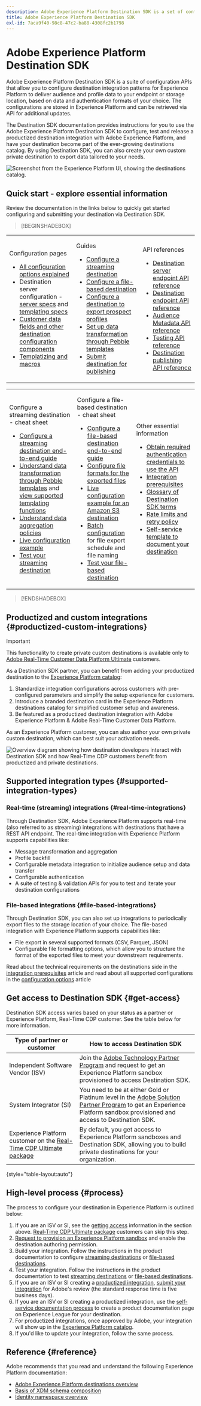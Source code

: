 ```yaml
---
description: Adobe Experience Platform Destination SDK is a set of configuration APIs that allow you to configure destination integration patterns for Experience Platform to deliver audience and profile data to your endpoint or storage location, based on data and authentication formats of your choice. The configurations are stored in Experience Platform and can be retrieved via API for additional updates.
title: Adobe Experience Platform Destination SDK
exl-id: 7aca9f40-98c8-47c2-ba88-4308fc2b1798
---
```

# Adobe Experience Platform Destination SDK

Adobe Experience Platform Destination SDK is a suite of configuration APIs that allow you to configure destination integration patterns for Experience Platform to deliver audience and profile data to your endpoint or storage location, based on data and authentication formats of your choice. The configurations are stored in Experience Platform and can be retrieved via API for additional updates.

The Destination SDK documentation provides instructions for you to use the Adobe Experience Platform Destination SDK to configure, test and release a productized destination integration with Adobe Experience Platform, and have your destination become part of the ever-growing destinations catalog. By using Destination SDK, you can also create your own custom private destination to export data tailored to your needs.

![Screenshot from the Experience Platform UI, showing the destinations catalog.](assets/destinations-catalog-overview.png)

## Quick start - explore essential information

Review the documentation in the links below to quickly get started configuring and submitting your destination via Destination SDK.

>[!BEGINSHADEBOX]

<table style="border: 0;">
  <tbody>
    <tr>
        <td>
            <p>Configuration pages</p>
            <ul>
                <li><a href="/help/destinations/destination-sdk/functionality/configuration-options.md">All configuration options explained</a></li>
                <li> Destination server configuration - <a href="/help/destinations/destination-sdk/functionality/destination-server/server-specs.md">server specs</a> and <a href="/help/destinations/destination-sdk/functionality/destination-server/templating-specs.md">templating specs</a></li>
                <li><a href="/help/destinations/destination-sdk/functionality/destination-configuration/customer-data-fields.md">Customer data fields and other destination configuration components</a></li>
                <li><a href="https://experienceleague.adobe.com/en/docs/experience-platform/destinations/destination-sdk/functionality/destination-server/message-format">Templatizing and macros</a></li>
            </ul>
        </td>
        <td>
            <p>Guides</p>
            <ul>
                <li><a href="https://example.com">Configure a streaming destination</a></li>
                <li><a href="https://example.com">Configure a file-based destination</a></li>
                <li><a href="https://example.com">Configure a destination to export prospect profiles</a></li>
                <li><a href="https://example.com">Set up data transformation through Pebble templates</a></li>
                <li><a href="https://example.com">Submit destination for publishing</a></li>
            </ul>
        </td>
                <td>
            <p>API references</p>
            <ul>
                <li><a href="https://example.com">Destination server endpoint API reference</a></li>
                <li><a href="https://example.com">Destination endpoint API reference</a></li>
                <li><a href="https://example.com">Audience Metadata API reference</a></li>
                <li><a href="https://example.com">Testing API reference</a></li>
                <li><a href="https://example.com">Destination publishing API reference</a></li>
            </ul>
        </td>
    </tr>
  </tbody>
</table>

<table style="border: 0;">
  <tbody>
    <tr>
        <td>
            <p>Configure a streaming destination - cheat sheet</p>
            <ul>
                <li><a href="/help/destinations/destination-sdk/guides/configure-destination-instructions.md">Configure a streaming destination end-to-end guide</a></li>
                <li><a href="/help/destinations/destination-sdk/functionality/destination-server/message-format.md">Understand data transformation through Pebble templates</a> and <a href="/help/destinations/destination-sdk/functionality/destination-server/supported-functions.md">view supported templating functions</a></li>
                <li><a href="/help/destinations/destination-sdk/functionality/destination-configuration/aggregation-policy.md">Understand data aggregation policies</a></li>
                <li><a href="https://experienceleague.adobe.com/en/docs/experience-platform/destinations/destination-sdk/functionality/destination-server/message-format">Live configuration example</a></li>
                <li><a href="/help/destinations/destination-sdk/testing-api/streaming-destinations/streaming-destination-testing-overview.md">Test your streaming destination</a></li>
            </ul>
        </td>
        <td>
            <p>Configure a file-based destination - cheat sheet</p>
            <ul>
                <li><a href="/help/destinations/destination-sdk/guides/configure-file-based-destination-instructions.md">Configure a file-based destination end-to-end guide</a></li>
                <li><a href="/help/destinations/destination-sdk/guides/batch/configure-file-formatting-options.md">Configure file formats for the exported files</a></li>
                <li><a href="/help/destinations/destination-sdk/guides/batch/configure-amazon-s3-destination-with-predefined-file-formatting.md">Live configuration example for an Amazon S3 destination</a></li>
                <li><a href="/help/destinations/destination-sdk/functionality/destination-configuration/batch-configuration.md">Batch configuration</a> for file export schedule and file naming</li>
                <li><a href="/help/destinations/destination-sdk/testing-api/batch-destinations/file-based-destination-testing-overview.md">Test your file-based destination</a></li>
            </ul>
        </td>
        <td>
            <p>Other essential information</p>
            <ul>
                <li><a href="/help/destinations/destination-sdk/getting-started.md#obtain-authentication-credentials">Obtain required authentication credentials to use the API</a></li>
                <li><a href="/help/destinations/destination-sdk/integration-prerequisites.md">Integration prerequisites</a></li>
                <li><a href="/help/destinations/destination-sdk/glossary.md">Glossary of Destination SDK terms</a></li>                
                <li><a href="/help/destinations/destination-sdk/functionality/rate-limiting-retry-policy.md">Rate limits and retry policy</a></li>
                <li><a href="/help/destinations/destination-sdk/docs-framework/self-service-template.md">Self-service template to document your destination</a></li>
            </ul>
        </td>
    </tr>
  </tbody>
</table>


>[!ENDSHADEBOX]

## Productized and custom integrations {#productized-custom-integrations}

>[!IMPORTANT]
>
> This functionality to create private custom destinations is available only to [Adobe Real-Time Customer Data Platform Ultimate](https://helpx.adobe.com/legal/product-descriptions/real-time-customer-data-platform.html) customers.

As a Destination SDK partner, you can benefit from adding your productized destination to the [Experience Platform catalog](../catalog/overview.md):

1. Standardize integration configurations across customers with pre-configured parameters and simplify the setup experience for customers.
2. Introduce a branded destination card in the Experience Platform destinations catalog for simplified customer setup and awareness.
3. Be featured as a productized destination integration with Adobe Experience Platform & Adobe Real-Time Customer Data Platform.

As an Experience Platform customer, you can also author your own private custom destination, which can best suit your activation needs.

![Overview diagram showing how destination developers interact with Destination SDK and how Real-Time CDP customers benefit from productized and private destinations.](assets/destination-sdk-visual.png)

## Supported integration types {#supported-integration-types}

### Real-time (streaming) integrations {#real-time-integrations}

Through Destination SDK, Adobe Experience Platform supports real-time (also referred to as streaming) integrations with destinations that have a REST API endpoint. The real-time integration with Experience Platform supports capabilities like:

* Message transformation and aggregation
* Profile backfill
* Configurable metadata integration to initialize audience setup and data transfer
* Configurable authentication
* A suite of testing & validation APIs for you to test and iterate your destination configurations

### File-based integrations {#file-based-integrations}

Through Destination SDK, you can also set up integrations to periodically export files to the storage location of your choice. The file-based integration with Experience Platform supports capabilities like:

* File export in several supported formats (CSV, Parquet, JSON)
* Configurable file formatting options, which allow you to structure the format of the exported files to meet your downstream requirements.

Read about the technical requirements on the destinations side in the [integration prerequisites](integration-prerequisites.md) article and read about all supported configurations in the [configuration options](functionality/configuration-options.md) article

## Get access to Destination SDK {#get-access}

Destination SDK access varies based on your status as a partner or Experience Platform, Real-Time CDP customer. See the table below for more information.

|Type of partner or customer | How to access Destination SDK |
---------|----------|
| Independent Software Vendor (ISV) | Join the [Adobe Technology Partner Program](https://partners.adobe.com/technologyprogram/experiencecloud.html) and request to get an Experience Platform sandbox provisioned to access Destination SDK. |
| System Integrator (SI) | You need to be at either Gold or Platinum level in the [Adobe Solution Partner Program](https://solutionpartners.adobe.com/home.html) to get an Experience Platform sandbox provisioned and access to Destination SDK. |
| Experience Platform customer on the [Real-Time CDP Ultimate package](https://helpx.adobe.com/legal/product-descriptions/real-time-customer-data-platform.html) | By default, you get access to Experience Platform sandboxes and Destination SDK, allowing you to build private destinations for your organization.|

{style="table-layout:auto"}

## High-level process {#process}

The process to configure your destination in Experience Platform is outlined below:

1. If you are an ISV or SI, see the [getting access](#get-access) information in the section above. [Real-Time CDP Ultimate package](https://helpx.adobe.com/legal/product-descriptions/real-time-customer-data-platform.html) customers can skip this step.
2. [Request to provision an Experience Platform sandbox](https://adobeexchangeec.zendesk.com/hc/en-us/articles/360037457812-Adobe-Experience-Platform-Sandbox-Accounts-Access-Adding-Users-and-Support) and enable the destination authoring permission.
3. Build your integration. Follow the instructions in the product documentation to configure [streaming destinations](guides/configure-destination-instructions.md) or [file-based destinations](guides/configure-file-based-destination-instructions.md).
4. Test your integration. Follow the instructions in the product documentation to test [streaming destinations](testing-api/streaming-destinations/streaming-destination-testing-overview.md) or [file-based destinations](testing-api/batch-destinations/file-based-destination-testing-overview.md).
5. If you are an ISV or SI creating a [productized integration](./overview.md#productized-custom-integrations), [submit your integration](guides/submit-destination.md) for Adobe's review (the standard response time is five business days).
6. If you are an ISV or SI creating a productized integration, use the [self-service documentation process](docs-framework/documentation-instructions.md) to create a product documentation page on Experience League for your destination.
7. For productized integrations, once approved by Adobe, your integration will show up in the [Experience Platform catalog](../catalog/overview.md).
8. If you'd like to update your integration, follow the same process.

## Reference {#reference}

Adobe recommends that you read and understand the following Experience Platform documentation:

* [Adobe Experience Platform destinations overview](https://experienceleague.adobe.com/docs/experience-platform/destinations/home.html)
* [Basis of XDM schema composition](https://experienceleague.adobe.com/docs/experience-platform/xdm/schema/composition.html)
* [Identity namespace overview](https://experienceleague.adobe.com/docs/experience-platform/identity/namespaces.html)
